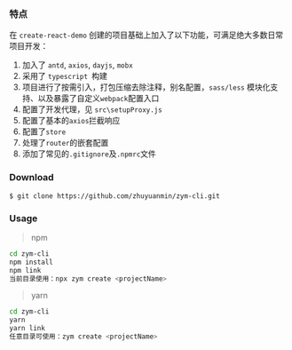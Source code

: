 ### 特点

在 `create-react-demo` 创建的项目基础上加入了以下功能，可满足绝大多数日常项目开发：

1. 加入了 `antd`, `axios`, `dayjs`, `mobx`
2. 采用了 `typescript `构建
3. 项目进行了按需引入，打包压缩去除注释，别名配置，`sass/less` 模块化支持、以及暴露了自定义`webpack`配置入口
4. 配置了开发代理，见 `src\setupProxy.js`
5. 配置了基本的`axios`拦截响应
6. 配置了`store`
7. 处理了`router`的嵌套配置
8. 添加了常见的`.gitignore`及`.npmrc`文件

### Download

`$ git clone https://github.com/zhuyuanmin/zym-cli.git`

### Usage

> npm

```bash
cd zym-cli
npm install
npm link
当前目录使用：npx zym create <projectName>
```

> yarn

```bash
cd zym-cli
yarn
yarn link
任意目录可使用：zym create <projectName>
```

